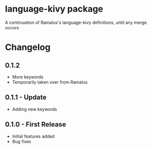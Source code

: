 # language-kivy package

A continuation of Ramalus's language-kivy definitions, until any merge occurs


# Changelog

## 0.1.2
* More keywords
* Temporarily taken over from Ramalus

## 0.1.1 - Update
* Adding new keywords

## 0.1.0 - First Release
* Initial features added
* Bug fixes
